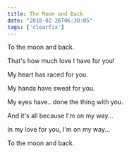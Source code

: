 ```yaml
---
title: The Moon and Back
date: "2018-02-26T06:30:05"
tags: ['clearfix']
---
```


To the moon and back.

That's how much love I have for you!

My heart has raced for you.

My hands have sweat for you.

My eyes have.. done the thing with you.

And it's all because I'm on my way...

In my love for you, I'm on my way...

To the moon and back.